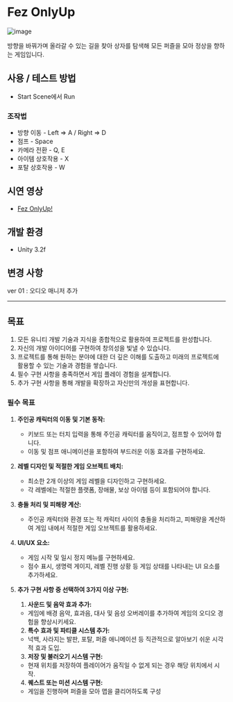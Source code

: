 # Fez OnlyUp
![image](https://github.com/3-3-Team5/Fez/assets/129590082/cb63c4dd-34b8-425c-a29f-ef5d2b1534a1)


방향을 바꿔가며 올라갈 수 있는 길을 찾아 상자를 탐색해 모든 퍼즐을 모아 정상을 향하는 게임입니다.

## 사용 / 테스트 방법
- Start Scene에서 Run
### 조작법
- 방향 이동 - Left => A / Right => D
- 점프 - Space
- 카메라 전환 - Q, E 
- 아이템 상호작용 - X
- 포탈 상호작용 - W


## 시연 영상
- [Fez OnlyUp!](https://youtu.be/wt70CkDRIkU)
  
## 개발 환경
  - Unity 3.2f

## 변경 사항
ver 01 : 오디오 매니저 추가
    
_______________________________________________________________________________________________________________
## 목표 
1. 모든 유니티 개발 기술과 지식을 종합적으로 활용하여 프로젝트를 완성합니다.
2. 자신의 개발 아이디어를 구현하여 창의성을 빛낼 수 있습니다.
3. 프로젝트를 통해 원하는 분야에 대한 더 깊은 이해를 도출하고 미래의 프로젝트에 활용할 수 있는 기술과 경험을 쌓습니다.
4. 필수 구현 사항을 충족하면서 게임 플레이 경험을 설계합니다.
5. 추가 구현 사항을 통해 개발을 확장하고 자신만의 개성을 표현합니다.
   
### 필수 목표
1. **주인공 캐릭터의 이동 및 기본 동작:**
    - 키보드 또는 터치 입력을 통해 주인공 캐릭터를 움직이고, 점프할 수 있어야 합니다.
    - 이동 및 점프 애니메이션을 포함하여 부드러운 이동 효과를 구현하세요.
2. **레벨 디자인 및 적절한 게임 오브젝트 배치:**
    - 최소한 2개 이상의 게임 레벨을 디자인하고 구현하세요.
    - 각 레벨에는 적절한 플랫폼, 장애물, 보상 아이템 등이 포함되어야 합니다.
3. **충돌 처리 및 피해량 계산:**
    - 주인공 캐릭터와 환경 또는 적 캐릭터 사이의 충돌을 처리하고, 피해량을 계산하여 게임 내에서 적절한 게임 오브젝트를 활용하세요.
4. **UI/UX 요소:**
    - 게임 시작 및 일시 정지 메뉴를 구현하세요.
    - 점수 표시, 생명력 게이지, 레벨 진행 상황 등 게임 상태를 나타내는 UI 요소를 추가하세요.
5. **추가 구현 사항 중 선택하여 3가지 이상 구현:**
    1) **사운드 및 음악 효과 추가:**     
      - 게임에 배경 음악, 효과음, 대사 및 음성 오버레이를 추가하여 게임의 오디오 경험을 향상시키세요.
    
    2) **특수 효과 및 파티클 시스템 추가:**     
      - 넉백, 사라지는 발판, 포탈, 퍼즐 애니메이션 등 직관적으로 알아보기 쉬운 시각적 효과 도입.
     
    3) **저장 및 불러오기 시스템 구현:**     
      - 현재 위치를 저장하여 플레이어가 움직일 수 없게 되는 경우 해당 위치에서 시작.

    4) **퀘스트 또는 미션 시스템 구현:**
      - 게임을 진행하며 퍼즐을 모아 맵을 클리어하도록 구성
